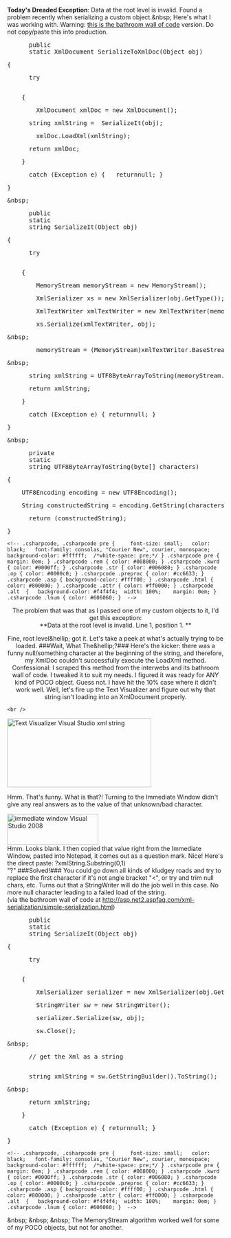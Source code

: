 <!--{Title:"Serializing Your POCO Objects to String then to XmlDocument", PublishedOn:"2009-06-23T06:26:00", Intro:"Today's Dreaded Exception: Data at the root level is invalid.  Found a problem recently when seriali"} -->

<span>

**Today's Dreaded Exception**: Data at the root level is invalid.
Found a problem recently when serializing a custom object.&amp;nbsp; Here's what I was working with. Warning: <a href="http://www.codinghorror.com/blog/archives/001268.html" target="_blank">this is the bathroom wall of code</a> version. Do not copy/paste this into production.
  <div class="csharpcode">
    <pre class="alt">
      <span class="kwrd">public</span>
      <span class="kwrd">static</span> XmlDocument SerializeToXmlDoc(Object obj) </pre>
    <pre>{ </pre>
    <pre class="alt">
      <span class="kwrd">try</span>
    </pre>
    <pre>    { </pre>
    <pre class="alt">        XmlDocument xmlDoc = <span class="kwrd">new</span> XmlDocument(); </pre>
    <pre>
      <span class="kwrd">string</span> xmlString =  SerializeIt(obj);             </pre>
    <pre class="alt">        xmlDoc.LoadXml(xmlString); </pre>
    <pre>
      <span class="kwrd">return</span> xmlDoc; </pre>
    <pre class="alt">    } </pre>
    <pre>
      <span class="kwrd">catch</span> (Exception e) {   <span class="kwrd">return</span><span class="kwrd">null</span>; } </pre>
    <pre class="alt">} </pre>
    <pre>&amp;nbsp;</pre>
    <pre class="alt">
      <span class="kwrd">public</span>
      <span class="kwrd">static</span>
      <span class="kwrd">string</span> SerializeIt(Object obj) </pre>
    <pre>{ </pre>
    <pre class="alt">
      <span class="kwrd">try</span>
    </pre>
    <pre>    {     </pre>
    <pre class="alt">        MemoryStream memoryStream = <span class="kwrd">new</span> MemoryStream(); </pre>
    <pre>        XmlSerializer xs = <span class="kwrd">new</span> XmlSerializer(obj.GetType()); </pre>
    <pre class="alt">        XmlTextWriter xmlTextWriter = <span class="kwrd">new</span> XmlTextWriter(memoryStream, Encoding.UTF8); </pre>
    <pre>        xs.Serialize(xmlTextWriter, obj); </pre>
    <pre class="alt">&amp;nbsp;</pre>
    <pre>        memoryStream = (MemoryStream)xmlTextWriter.BaseStream; </pre>
    <pre class="alt">&amp;nbsp;</pre>
    <pre>
      <span class="kwrd">string</span> xmlString = UTF8ByteArrayToString(memoryStream.ToArray()); </pre>
    <pre class="alt">
      <span class="kwrd">return</span> xmlString; </pre>
    <pre>    } </pre>
    <pre class="alt">
      <span class="kwrd">catch</span> (Exception e) { <span class="kwrd">return</span><span class="kwrd">null</span>; } </pre>
    <pre>} </pre>
    <pre class="alt">&amp;nbsp;</pre>
    <pre>
      <span class="kwrd">private</span>
      <span class="kwrd">static</span>
      <span class="kwrd">string</span> UTF8ByteArrayToString(<span class="kwrd">byte</span>[] characters) </pre>
    <pre class="alt">{ </pre>
    <pre>    UTF8Encoding encoding = <span class="kwrd">new</span> UTF8Encoding(); </pre>
    <pre class="alt">    String constructedString = encoding.GetString(characters); </pre>
    <pre>
      <span class="kwrd">return</span> (constructedString); </pre>
    <pre class="alt">} </pre>
  </div>

    <!-- .csharpcode, .csharpcode pre { 	font-size: small; 	color: black; 	font-family: consolas, "Courier New", courier, monospace; 	background-color: #ffffff; 	/*white-space: pre;*/ } .csharpcode pre { margin: 0em; } .csharpcode .rem { color: #008000; } .csharpcode .kwrd { color: #0000ff; } .csharpcode .str { color: #006080; } .csharpcode .op { color: #0000c0; } .csharpcode .preproc { color: #cc6633; } .csharpcode .asp { background-color: #ffff00; } .csharpcode .html { color: #800000; } .csharpcode .attr { color: #ff0000; } .csharpcode .alt  { 	background-color: #f4f4f4; 	width: 100%; 	margin: 0em; } .csharpcode .lnum { color: #606060; }  -->

  <p align="center">The problem that was that as I passed one of my custom objects to it, I'd get this exception:    <br />**Data at the root level is invalid. Line 1, position 1. **
  <p align="center">Fine, root level&amp;hellip; got it. Let's take a peek at what's actually trying to be loaded.
###Wait, What The&amp;hellip;?###
Here's the kicker: there was a funny null/something character at the beginning of the string, and therefore, my XmlDoc couldn't successfully execute the LoadXml method. Confessional: I scraped this method from the interwebs and its bathroom wall of code. I tweaked it to suit my needs. I figured it was ready for ANY kind of POCO object. Guess not. I have hit the 10% case where it didn't work well. Well, let's fire up the Text Visualizer and figure out why that string isn't loading into an XmlDocument properly.

    <br />
<img style="border-right-width: 0px; display: inline; border-top-width: 0px; border-bottom-width: 0px; border-left-width: 0px" title="Text Visualizer Visual Studio xml string" src="http://devtxt.com/blog/image.axd?picture=xmlString.png" border="0" alt="Text Visualizer Visual Studio xml string" width="335" height="160" />

Hmm. That's funny. What is that?! Turning to the Immediate Window didn't give any real answers as to the value of that unknown/bad character.

<img style="border-right-width: 0px; display: inline; border-top-width: 0px; border-bottom-width: 0px; border-left-width: 0px" title="immediate window Visual Studio 2008" src="http://devtxt.com/blog/image.axd?picture=immediate.png" border="0" alt="immediate window Visual Studio 2008" width="212" height="72" />
    <br />Hmm. Looks blank. I then copied that value right from the Immediate Window, pasted into Notepad, it comes out as a question mark. Nice! Here's the direct paste:
?xmlString.Substring(0,1)    <br />"?"
###Solved!###
You could go down all kinds of kludgey roads and try to replace the first character if it's not angle bracket "<", or try and trim null chars, etc.
Turns out that a StringWriter will do the job well in this case. No more null character leading to a failed load of the string.    <br />(via the bathroom wall of code at <a href="http://asp.net2.aspfaq.com/xml-serialization/simple-serialization.html)">http://asp.net2.aspfaq.com/xml-serialization/simple-serialization.html</a>)
  <div class="csharpcode">
    <pre class="alt">
      <span class="kwrd">public</span>
      <span class="kwrd">static</span>
      <span class="kwrd">string</span> SerializeIt(Object obj) </pre>
    <pre>{ </pre>
    <pre class="alt">
      <span class="kwrd">try</span>
    </pre>
    <pre>    {               </pre>
    <pre class="alt">        XmlSerializer serializer = <span class="kwrd">new</span> XmlSerializer(obj.GetType()); </pre>
    <pre>        StringWriter sw = <span class="kwrd">new</span> StringWriter(); </pre>
    <pre class="alt">        serializer.Serialize(sw, obj); </pre>
    <pre>        sw.Close(); </pre>
    <pre class="alt">&amp;nbsp;</pre>
    <pre>
      <span class="rem">// get the Xml as a string </span>
    </pre>
    <pre class="alt">
      <span class="kwrd">string</span> xmlString = sw.GetStringBuilder().ToString(); </pre>
    <pre>&amp;nbsp;</pre>
    <pre class="alt">
      <span class="kwrd">return</span> xmlString; </pre>
    <pre>    } </pre>
    <pre class="alt">
      <span class="kwrd">catch</span> (Exception e) { <span class="kwrd">return</span><span class="kwrd">null</span>; } </pre>
    <pre>}</pre>
  </div>

    <!-- .csharpcode, .csharpcode pre { 	font-size: small; 	color: black; 	font-family: consolas, "Courier New", courier, monospace; 	background-color: #ffffff; 	/*white-space: pre;*/ } .csharpcode pre { margin: 0em; } .csharpcode .rem { color: #008000; } .csharpcode .kwrd { color: #0000ff; } .csharpcode .str { color: #006080; } .csharpcode .op { color: #0000c0; } .csharpcode .preproc { color: #cc6633; } .csharpcode .asp { background-color: #ffff00; } .csharpcode .html { color: #800000; } .csharpcode .attr { color: #ff0000; } .csharpcode .alt  { 	background-color: #f4f4f4; 	width: 100%; 	margin: 0em; } .csharpcode .lnum { color: #606060; }  -->

&amp;nbsp;
&amp;nbsp;
&amp;nbsp;
The MemoryStream algorithm worked well for some of my POCO objects, but not for another.
</span>